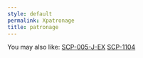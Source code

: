 ```yaml
---
style: default
permalink: Xpatronage
title: patronage
---
```

You may also like:
[SCP-005-J-EX](http://scp-wiki.net/scp-005-j-ex)
[SCP-1104](http://scp-wiki.net/scp-1104)